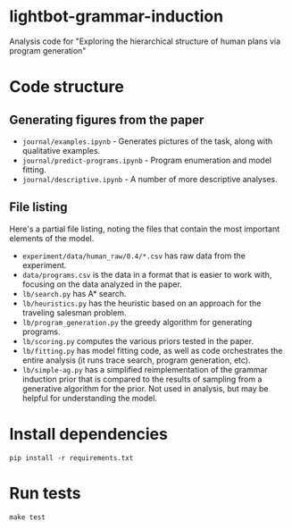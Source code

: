 # lightbot-grammar-induction
Analysis code for "Exploring the hierarchical structure of human plans via program generation"

# Code structure

## Generating figures from the paper

- `journal/examples.ipynb` - Generates pictures of the task, along with qualitative examples.
- `journal/predict-programs.ipynb` - Program enumeration and model fitting.
- `journal/descriptive.ipynb` - A number of more descriptive analyses.

## File listing

Here's a partial file listing, noting the files that contain the most important elements of the model.

- `experiment/data/human_raw/0.4/*.csv` has raw data from the experiment.
- `data/programs.csv` is the data in a format that is easier to work with, focusing on the data analyzed in the paper.
- `lb/search.py` has A* search.
- `lb/heuristics.py` has the heuristic based on an approach for the traveling salesman problem.
- `lb/program_generation.py` the greedy algorithm for generating programs.
- `lb/scoring.py` computes the various priors tested in the paper.
- `lb/fitting.py` has model fitting code, as well as code orchestrates the entire analysis (it runs trace search, program generation, etc).
- `lb/simple-ag.py` has a simplified reimplementation of the grammar induction prior that is compared to the results of sampling from a generative algorithm for the prior. Not used in analysis, but may be helpful for understanding the model.

# Install dependencies

```
pip install -r requirements.txt
```

# Run tests

```
make test
```
